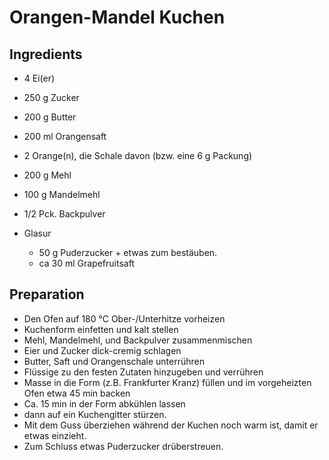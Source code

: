 Orangen-Mandel Kuchen
=====================

Ingredients
-----------
* 4 Ei(er)
* 250 g Zucker
* 200 g Butter
* 200 ml Orangensaft
* 2 Orange(n), die Schale davon (bzw. eine 6 g Packung)
* 200 g Mehl
* 100 g Mandelmehl
* 1/2 Pck. Backpulver

* Glasur
    * 50 g Puderzucker + etwas zum bestäuben.
    * ca 30 ml Grapefruitsaft

Preparation
-----------

* Den Ofen auf 180 °C Ober-/Unterhitze vorheizen
* Kuchenform einfetten und kalt stellen
* Mehl, Mandelmehl, und Backpulver zusammenmischen
* Eier und Zucker dick-cremig schlagen
* Butter, Saft und Orangenschale unterrühren
* Flüssige zu den festen Zutaten hinzugeben und verrühren
* Masse in die Form (z.B. Frankfurter Kranz) füllen und im vorgeheizten Ofen etwa 45 min backen
* Ca. 15 min in der Form abkühlen lassen
* dann auf ein Kuchengitter stürzen. 
* Mit dem Guss überziehen während der Kuchen noch warm ist, damit er etwas einzieht.
* Zum Schluss etwas Puderzucker drüberstreuen.